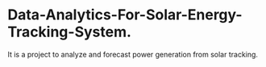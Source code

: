 # Data-Analytics-For-Solar-Energy-Tracking-System.
It is a project to analyze and forecast power generation from solar tracking.
